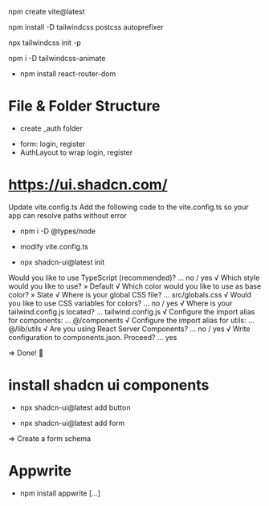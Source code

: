 npm create vite@latest

npm install -D tailwindcss postcss autoprefixer

npx tailwindcss init -p

npm i -D tailwindcss-animate

- npm install react-router-dom

# File & Folder Structure

- create \_auth folder

* form: login, register
* AuthLayout to wrap login, register

# https://ui.shadcn.com/

Update vite.config.ts
Add the following code to the vite.config.ts so your app can resolve paths without error

- npm i -D @types/node
- modify vite.config.ts

- npx shadcn-ui@latest init

Would you like to use TypeScript (recommended)? ... no / yes
√ Which style would you like to use? » Default
√ Which color would you like to use as base color? » Slate
√ Where is your global CSS file? ... src/globals.css
√ Would you like to use CSS variables for colors? ... no / yes
√ Where is your tailwind.config.js located? ... tailwind.config.js
√ Configure the import alias for components: ... @/components
√ Configure the import alias for utils: ... @/lib/utils
√ Are you using React Server Components? ... no / yes
√ Write configuration to components.json. Proceed? ... yes

=> Done! 🚀

# install shadcn ui components

- npx shadcn-ui@latest add button

- npx shadcn-ui@latest add form

=> Create a form schema

# Appwrite

- npm install appwrite
  [...]
